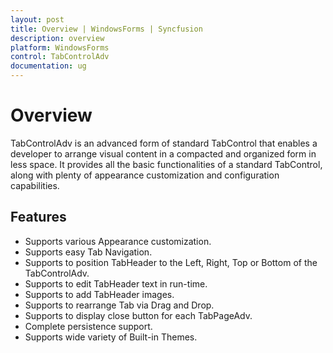 ```yaml
---
layout: post
title: Overview | WindowsForms | Syncfusion
description: overview
platform: WindowsForms
control: TabControlAdv 
documentation: ug
---
```


# Overview

TabControlAdv is an advanced form of standard TabControl that enables a developer to arrange visual content in a compacted and organized form in less space. It provides all the basic functionalities of a standard TabControl, along with plenty of appearance customization and configuration capabilities. 

## Features

* Supports various Appearance customization. 
* Supports easy Tab Navigation. 
* Supports to position TabHeader to the Left, Right, Top or Bottom of the TabControlAdv.
* Supports to edit TabHeader text in run-time.
* Supports to add TabHeader images.
* Supports to rearrange Tab via Drag and Drop. 
* Supports to display close button for each TabPageAdv.
* Complete persistence support. 
* Supports wide variety of Built-in Themes.




